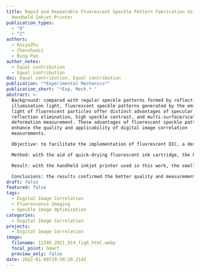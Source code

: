 ```yaml
---
title: Rapid and Repeatable Fluorescent Speckle Pattern Fabrication Using a
  Handheld Inkjet Printer
publication_types:
  - "0"
  - "2"
authors:
  - KaiyuZhu
  - ChenzhuoLi
  - Bing Pan
author_notes:
  - Equal contribution
  - Equal contribution
doi: Equal contribution, Equal contribution
publication: "*Experimental Mechanics*"
publication_short: "*Exp. Mech.* "
abstract: >-
  Background: compared with regular speckle patterns formed by reflecting the
  illumination light, fluorescent speckle patterns generated by the emitted
  light of fluorescent particles offer distinct advantages of specular
  reflection elimination, high speckle contrast, and multi-surface/scale
  deformation measurement. These advantages of fluorescent speckle patterns
  enhance the quality and applicability of digital image correlation
  measurements.

  Objective: to facilitate the implementation of fluorescent DIC, a designable, rapid and repeatable fluorescent speckle pattern fabrication method using a handheld inkjet printer is proposed.

  Method: with the aid of quick-drying fluorescent ink cartridge, the handheld inkjet printer is capable of printing numerically generated digital speckle patterns on test sample surfaces, which allows designable, rapid and repeatable fluorescent speckle pattern fabrication in few seconds. By illuminating the printed fluorescent digital speckle pattern with ultraviolet light, the emitted blue light forms a high-contrast speckle image on the camera sensor.

  Result: with the handheld inkjet printer used in this work, the smallest size of the printed dot (i.e., speckle granule) is estimated as ~ 78 μm and the fluorescent speckle pattern can be printed on both planar and curved surfaces of various materials. For validation, the performance of the proposed fluorescent speckle pattern fabrication method was compared with conventional speckle pattern fabrication methods via a uniaxial tensile test and a high-throughput tensile test.

  Conclusions: the results confirmed the better quality and measurement results of the printed fluorescent speckle patterns.
draft: false
featured: false
tags:
  - Digital Image Correlation
  - Fluorescence Imaging
  - Speckle Image Optimization
categories:
  - Digital Image Correlation
projects:
  - Digital Image Correlation
image:
  filename: 11340_2021_814_fig6_html.webp
  focal_point: Smart
  preview_only: false
date: 2022-01-08T19:59:29.214Z
---
```

